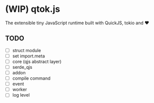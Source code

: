 # (WIP) qtok.js

The extensible tiny JavaScript runtime built with QuickJS, tokio and ❤️

## TODO

- [ ] struct module
- [ ] set import.meta
- [ ] core (qjs abstract layer)
- [ ] serde_qjs
- [ ] addon
- [ ] compile command
- [ ] event
- [ ] worker
- [ ] log level
